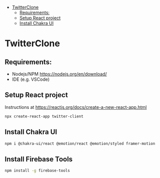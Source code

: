 
- [TwitterClone](#twitterclone)
  - [Requirements:](#requirements)
  - [Setup React project](#setup-react-project)
  - [Install Chakra UI](#install-chakra-ui)

# TwitterClone

## Requirements:

- Nodejs/NPM https://nodejs.org/en/download/
- IDE (e.g. VSCode)


## Setup React project

Instructions at https://reactjs.org/docs/create-a-new-react-app.html
```sh
npx create-react-app twitter-client
```

## Install Chakra UI

```sh
npm i @chakra-ui/react @emotion/react @emotion/styled framer-motion
```

## Install Firebase Tools
```sh
npm install -g firebase-tools
```
